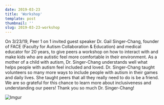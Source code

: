 ```yaml
---
date: 2019-03-23
title: 'Workshop'
template: post
thumbnail: ''
slug: 2019-03-23-workshop
---
```


On 3/23/19, Peer 1 on 1 invited guest speaker Dr. Gail Singer-Chang, founder of FACE (Faculty for Autism Collaboration & Education) and medical educator for 20 years, to give peers a workshop on how to interact with and make kids who are autistic feel more comfortable in their environment. As a mother of a child with autism, Dr. Singer-Chang understands well what helps people with autism feel included and loved. Dr. Singer-Chang taught volunteers so many more ways to include people with autism in their games and daily lives. She taught peers that all they really need to do is be a friend. We are so grateful for this chance to learn more about inclusiveness and understanding our peers! Thank you so much Dr. Singer-Chang!

![Imgur](https://i.imgur.com/Cbnjdrfm.jpg)

